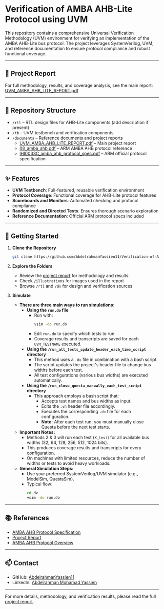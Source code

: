 # Verification of AMBA AHB-Lite Protocol using UVM

This repository contains a comprehensive Universal Verification Methodology (UVM) environment for verifying an implementation of the AMBA AHB-Lite bus protocol. The project leverages SystemVerilog, UVM, and reference documentation to ensure protocol compliance and robust functional coverage.

---

## 📑 Project Report

For full methodology, results, and coverage analysis, see the main report:  
[UVM_AMBA_AHB_LITE_REPORT.pdf](documents/UVM_AMBA_AHB_LITE_REPORT.pdf)

---

## 📂 Repository Structure

- `/rtl` – RTL design files for AHB-Lite components (add description if present)
- `/tb` – UVM testbench and verification components
- `/documents` – Reference documents and project reports
  - [UVM_AMBA_AHB_LITE_REPORT.pdf](documents/UVM_AMBA_AHB_LITE_REPORT.pdf) – Main project report
  - [08_amba_ahb.pdf](documents/08_amba_ahb.pdf) – ARM AMBA AHB protocol reference
  - [IHI0033C_amba_ahb_protocol_spec.pdf](documents/IHI0033C_amba_ahb_protocol_spec.pdf) – ARM official protocol specification

---

## ✨ Features

- **UVM Testbench**: Full-featured, reusable verification environment
- **Protocol Coverage**: Functional coverage for AHB-Lite protocol features
- **Scoreboards and Monitors**: Automated checking and protocol compliance
- **Randomized and Directed Tests**: Ensures thorough scenario exploration
- **Reference Documentation**: Official ARM protocol specs included

---

## 🚀 Getting Started

1. **Clone the Repository**
   ```bash
   git clone https://github.com/AbdelrahmanYassien11/Verification-of-AMBA-AHB-LITE-using-UVM.git
   ```

2. **Explore the Folders**
   - Review the [project report](documents/UVM_AMBA_AHB_LITE_REPORT.pdf) for methodology and results
   - Check `/illustrations` for images used in the report
   - Browse `/rtl` and `/dv` for design and verification sources

3. **Simulate**
   - **There are three main ways to run simulations:**
     - **Using the `run.do` file**
       - Run with:  
         ```bash
         vsim -do run.do
         ```
       - Edit `run.do` to specify which tests to run.
       - Coverage results and transcripts are saved for each `UVM_TESTNAME` executed.
     - **Using the `/run_all_tests_update_header_each_time_script` directory**
       - This method uses a `.do` file in combination with a bash script.
       - The script updates the project's header file to change bus widths before each test.
       - All test configurations (various bus widths) are executed automatically.
     - **Using the `/run_close_questa_manually_each_test_script` directory**
       - This approach employs a bash script that:
         - Accepts test names and bus widths as input.
         - Edits the `.vh` header file accordingly.
         - Executes the corresponding `.do` file for each configuration.
         - **Note:** After each test run, you must manually close Questa before the next test starts.
   - **Important Notes:**
     - Methods 2 & 3 will run each test (`X_test`) for all available bus widths (32, 64, 128, 256, 512, 1024 bits).
     - This produces coverage results and transcripts for every configuration.
     - On machines with limited resources, reduce the number of widths or tests to avoid heavy workloads.
   - **General Simulation Steps:**
     - Use your preferred SystemVerilog/UVM simulator (e.g., ModelSim, QuestaSim).
     - Typical flow:
       ```bash
       cd dv
       vsim -do run.do
       ```

---

## 📚 References

- [AMBA AHB Protocol Specification](documents/IHI0033C_amba_ahb_protocol_spec.pdf)
- [Project Report](documents/UVM_AMBA_AHB_LITE_REPORT.pdf)
- [AMBA AHB Protocol Overview](documents/08_amba_ahb.pdf)

---

## 📫 Contact

- GitHub: [AbdelrahmanYassien11](https://github.com/AbdelrahmanYassien11)
- LinkedIn: [Abdelrahman Mohamad Yassien](https://www.linkedin.com/in/abdelrahman-mohamad-yassien)

---

For more details, methodology, and verification results, please read the full [project report](documents/UVM_AMBA_AHB_LITE_REPORT.pdf).